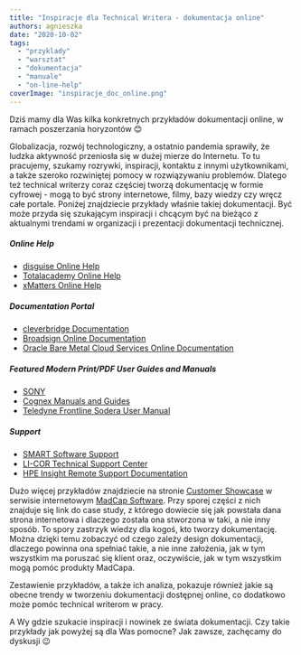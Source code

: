 ```yaml
---
title: "Inspiracje dla Technical Writera - dokumentacja online"
authors: agnieszka
date: "2020-10-02"
tags:
  - "przyklady"
  - "warsztat"
  - "dokumentacja"
  - "manuale"
  - "on-line-help"
coverImage: "inspiracje_doc_online.png"
---
```


Dziś mamy dla Was kilka konkretnych przykładów dokumentacji online, w ramach
poszerzania horyzontów 😊

<!--truncate-->

Globalizacja, rozwój technologiczny, a ostatnio pandemia sprawiły, że ludzka
aktywność przeniosła się w dużej mierze do Internetu. To tu pracujemy, szukamy
rozrywki, inspiracji, kontaktu z innymi użytkownikami, a także szeroko
rozwiniętej pomocy w rozwiązywaniu problemów. Dlatego też technical writerzy
coraz częściej tworzą dokumentację w formie cyfrowej - mogą to być strony
internetowe, filmy, bazy wiedzy czy wręcz całe portale. Poniżej znajdziecie
przykłady właśnie takiej dokumentacji. Być może przyda się szukającym inspiracji
i chcącym być na bieżąco z aktualnymi trendami w organizacji i prezentacji
dokumentacji technicznej.

##### Online Help

- [disguise Online Help](http://help.disguise.one/Content/Home.htm)
- [Totalacademy Online Help](https://academy.totalmobile.co.uk/Content/Home.htm)
- [xMatters Online Help](https://help.xmatters.com/ondemand/xmatters.htm)

##### Documentation Portal

- [cleverbridge Documentation](https://docs.cleverbridge.com/public/all/home.htm)
- [Broadsign Online Documentation](https://broadsign.com/documentation/)
- [Oracle Bare Metal Cloud Services Online Documentation](https://docs.cloud.oracle.com/en-us/iaas/Content/home.htm)

##### Featured Modern Print/PDF User Guides and Manuals

- [SONY](https://www.sonycreativesoftware.com/download/manuals)
- [Cognex Manuals and Guides](https://support.cognex.com/en/documentation/dataman/dm-475v)
- [Teledyne Frontline Sodera User Manual](https://fte.com/docs/UserManuals/UserManualSodera.pdf)

##### Support

- [SMART Software Support](https://support.smarttech.com/docs/hardware/displays/smart-board-7000/en/home.cshtml)
- [LI-COR Technical Support Center](https://www.licor.com/env/support/home.html)
- [HPE Insight Remote Support Documentation](https://techlibrary.hpe.com/docs/enterprise/servers/InsightRS/webhelp/InsightRSHelp.htm)

Dużo więcej przykładów znajdziecie na stronie
[Customer Showcase](https://www.madcapsoftware.com/customers/customer-showcase/)
w serwisie internetowym [MadCap Software](https://www.madcapsoftware.com/). Przy
sporej części z nich znajduje się link do case study, z którego dowiecie się jak
powstała dana strona internetowa i dlaczego została ona stworzona w taki, a nie
inny sposób. To spory zastrzyk wiedzy dla kogoś, kto tworzy dokumentację. Można
dzięki temu zobaczyć od czego zależy design dokumentacji, dlaczego powinna ona
spełniać takie, a nie inne założenia, jak w tym wszystkim ma poruszać się klient
oraz, oczywiście, jak w tym wszystkim mogą pomóc produkty MadCapa.

Zestawienie przykładów, a także ich analiza, pokazuje również jakie są obecne
trendy w tworzeniu dokumentacji dostępnej online, co dodatkowo może pomóc
technical writerom w pracy.

A Wy gdzie szukacie inspiracji i nowinek ze świata dokumentacji. Czy takie
przykłady jak powyżej są dla Was pomocne? Jak zawsze, zachęcamy do dyskusji 😉
